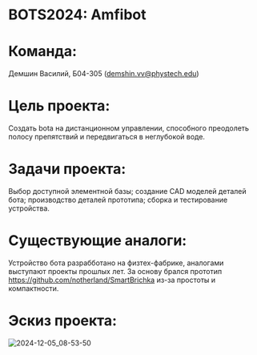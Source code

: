 # BOTS2024: Amfibot

# Команда:

Демшин Василий, Б04-305 (demshin.vv@phystech.edu)

# Цель проекта:

Создать bota на дистанционном управлении, способного преодолеть полосу препятствий и передвигаться в неглубокой воде.

# Задачи проекта:

Выбор доступной элементной базы; создание CAD моделей деталей бота; производство деталей прототипа; сборка и тестирование устройства.

# Существующие аналоги:

Устройство бота разрабботано на физтех-фабрике, аналогами выступают проекты прошлых лет. За основу брался прототип https://github.com/notherland/SmartBrichka из-за простоты и компактности.

# Эскиз проекта:

![2024-12-05_08-53-50](https://github.com/user-attachments/assets/bb7ea2b4-74fa-43ac-b058-6fe4bcfe84fe)
